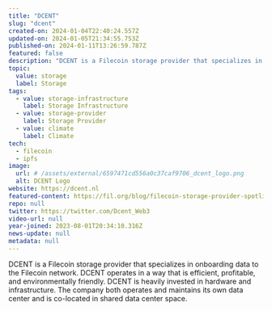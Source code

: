 ```yaml
---
title: "DCENT"
slug: "dcent"
created-on: 2024-01-04T22:40:24.557Z
updated-on: 2024-01-05T21:34:55.753Z
published-on: 2024-01-11T13:26:59.787Z
featured: false
description: "DCENT is a Filecoin storage provider that specializes in onboarding data to the Filecoin network."
topic:
  value: storage
  label: Storage
tags:
  - value: storage-infrastructure
    label: Storage Infrastructure
  - value: storage-provider
    label: Storage Provider
  - value: climate
    label: Climate
tech:
  - filecoin
  - ipfs
image:
  url: # /assets/external/6597471cd556a0c37caf9706_dcent_logo.png
  alt: DCENT Logo
website: https://dcent.nl
featured-content: https://fil.org/blog/filecoin-storage-provider-spotlight-dcent/
repo: null
twitter: https://twitter.com/Dcent_Web3
video-url: null
year-joined: 2023-08-01T20:34:10.316Z
news-update: null
metadata: null
---
```


DCENT is a Filecoin storage provider that specializes in onboarding data to the Filecoin network. DCENT operates in a way that is efficient, profitable, and environmentally friendly. DCENT is heavily invested in hardware and infrastructure. The company both operates and maintains its own data center and is co-located in shared data center space.
